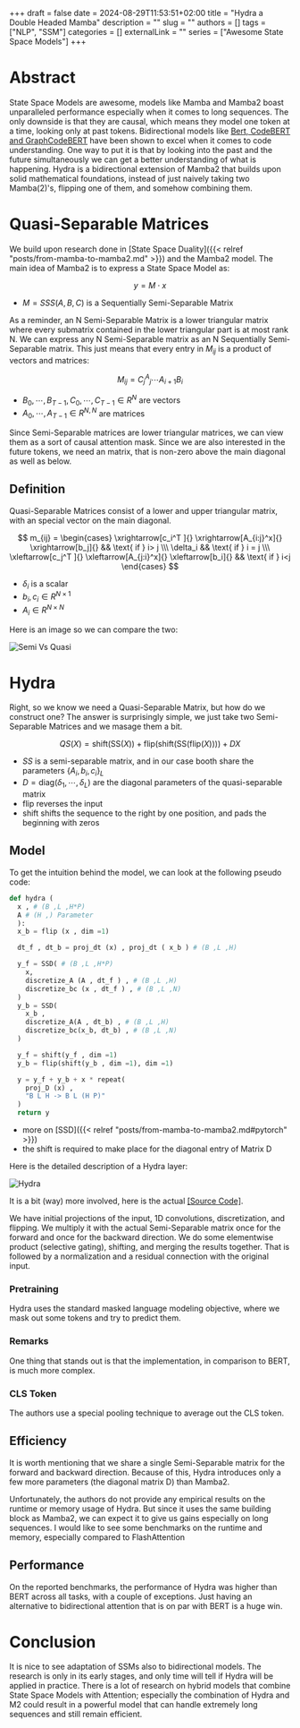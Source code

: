 +++ 
draft = false
date = 2024-08-29T11:53:51+02:00
title = "Hydra a Double Headed Mamba"
description = ""
slug = ""
authors = []
tags = ["NLP", "SSM"]
categories = []
externalLink = ""
series = ["Awesome State Space Models"]
+++

# Abstract

State Space Models are awesome, models like Mamba and Mamba2 boast unparalleled performance especially when it comes to long sequences. The only downside is that they are causal, which means they model one token at a time, looking only at past tokens. Bidirectional models like [Bert, CodeBERT and GraphCodeBERT](https://codebreakers.re/articles/detail/bert-codebert-and-graphcodebert/) have been shown to excel when it comes to code understanding. One way to put it is that by looking into the past and the future simultaneously we can get a better understanding of what is happening. Hydra is a bidirectional extension of Mamba2 that builds upon solid mathematical foundations, instead of just naively taking two Mamba(2)'s, flipping one of them, and somehow combining them.


# Quasi-Separable Matrices

We build upon research done in [State Space Duality]({{< relref "posts/from-mamba-to-mamba2.md" >}}) and the Mamba2 model. The main idea of Mamba2 is to express a State Space Model as:

$$ y = M \cdot x $$
- $M = SSS(A,B,C)$ is a Sequentially Semi-Separable Matrix

As a reminder, an N Semi-Separable Matrix is a lower triangular matrix where every submatrix contained in the lower triangular part is at most rank N. We can express any N Semi-Separable matrix as an N Sequentially Semi-Separable matrix. This just means that every entry in $M_{ij}$ is a product of vectors and matrices:

$$M_{ij} = C_j^A_j \cdots A_{i+1}B_i$$

- $B_0,\cdots, B_{T-1}, C_0, \cdots, C_{T-1} \in R^{N}$ are vectors
- $A_0, \cdots, A_{T-1} \in R^{N,N}$ are matrices

Since Semi-Separable matrices are lower triangular matrices, we can view them as a sort of causal attention mask. Since we are also interested in the future tokens, we need an matrix, that is non-zero above the main diagonal as well as below. 

## Definition
Quasi-Separable Matrices consist of a lower and upper triangular matrix, with an special vector on the main diagonal.

$$ m_{ij} = \begin{cases} \xrightarrow[c_i^T ]{} \xrightarrow[A_{i:j}^x]{} \xrightarrow[b_j]{} && \text{ if } i>  j \\\ \delta_i && \text{ if } i = j \\\ \xleftarrow[c_j^T ]{} \xleftarrow[A_{j:i}^x]{} \xleftarrow[b_i]{} && \text{ if } i<j  \end{cases} $$
- $\delta_i$ is a scalar
- $b_i, c_i \in R^{N \times 1}$
- $A_i \in R^{N \times N}$


Here is an image so we can compare the two:

![Semi Vs Quasi](/images/semi_vs_quasi_separable.png)

# Hydra

Right, so we know we need a Quasi-Separable Matrix, but how do we construct one? The answer is surprisingly simple, we just take two Semi-Separable Matrices and we masage them a bit. 

$$QS(X) = \text{shift}(\text{SS}(X)) + \text{flip}(\text{shift}(\text{SS}(\text{flip}(X)))) + DX$$

- $SS$ is a semi-separable matrix, and in our case booth share the parameters $\{A_i, b_i, c_i \}_L$
- $D = \text{diag}(\delta_1, \cdots, \delta_L)$ are the diagonal parameters of the quasi-separable matrix
- $\text{flip}$ reverses the input
- $\text{shift}$ shifts the sequence to the right by one position, and pads the beginning with zeros

## Model

To get the intuition behind the model, we can look at the following pseudo code:

```python
def hydra (
  x , # (B ,L ,H*P)
  A # (H ,) Parameter
  ):
  x_b = flip (x , dim =1)

  dt_f , dt_b = proj_dt (x) , proj_dt ( x_b ) # (B ,L ,H)

  y_f = SSD( # (B ,L ,H*P)
    x,
    discretize_A (A , dt_f ) , # (B ,L ,H)
    discretize_bc (x , dt_f ) , # (B ,L ,N)
  )
  y_b = SSD(
    x_b ,
    discretize_A(A , dt_b) , # (B ,L ,H)
    discretize_bc(x_b, dt_b) , # (B ,L ,N)
  )

  y_f = shift(y_f , dim =1)
  y_b = flip(shift(y_b , dim =1), dim =1)

  y = y_f + y_b + x * repeat(
    proj_D (x) ,
    "B L H -> B L (H P)"
  )
  return y
```

- more on [SSD]({{< relref "posts/from-mamba-to-mamba2.md#pytorch" >}})
- the shift is required to make place for the diagonal entry of Matrix D

Here is the detailed description of a Hydra layer:

![Hydra](/images/hydra_model.png)

It is a bit (way) more involved, here is the actual [[Source Code]](https://github.com/goombalab/hydra/blob/main/hydra/modules/hydra.py).

We have initial projections of the input, 1D convolutions, discretization, and flipping. We multiply it with the actual Semi-Separable matrix once for the forward and once for the backward direction. We do some elementwise product (selective gating), shifting, and merging the results together. That is followed by a normalization and a residual connection with the original input.

### Pretraining

Hydra uses the standard masked language modeling objective, where we mask out some tokens and try to predict them.

### Remarks

One thing that stands out is that the implementation, in comparison to BERT, is much more complex. 

### CLS Token

The authors use a special pooling technique to average out the CLS token.

## Efficiency

It is worth mentioning that we share a single Semi-Separable matrix for the forward and backward direction. Because of this, Hydra introduces only a few more parameters (the diagonal matrix D) than Mamba2.
	
Unfortunately, the authors do not provide any empirical results on the runtime or memory usage of Hydra. But since it uses the same building block as Mamba2, we can expect it to give us gains especially on long sequences. I would like to see some benchmarks on the runtime and memory, especially compared to FlashAttention


## Performance

On the reported benchmarks, the performance of Hydra was higher than BERT across all tasks, with a couple of exceptions. Just having an alternative to bidirectional attention that is on par with BERT is a huge win.

# Conclusion

It is nice to see adaptation of SSMs also to bidirectional models. The research is only in its early stages, and only time will tell if Hydra will be applied in practice. There is a lot of research on hybrid models that combine State Space Models with Attention; especially the combination of Hydra and M2 could result in a powerful model that can handle extremely long sequences and still remain efficient.

